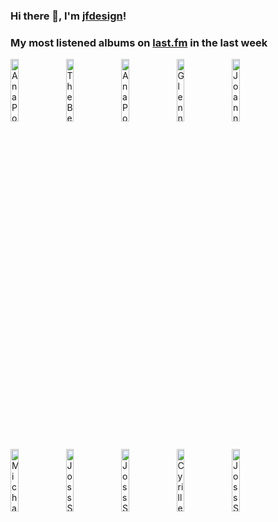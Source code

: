 ### Hi there 👋, I'm [jfdesign](https://blog.jfdesignnet.com)!

### My most listened albums on [last.fm](https://www.last.fm/user/jfdesignnet) in the last week

[<img src='https://lastfm.freetls.fastly.net/i/u/300x300/f83764a557d2d4f94cc273c614fb279d.jpg' width='16%' height='16%' alt='Ana Popovic - Trilogy (Full Album)'>](https://www.last.fm/music/ana%2bpopovic/trilogy%2b%2528full%2balbum%2529)&nbsp;
[<img src='https://lastfm.freetls.fastly.net/i/u/300x300/207c9708aabfc084aee235ab2c8c4ee9.jpg' width='16%' height='16%' alt='The Beatles - 1 (Remastered)'>](https://www.last.fm/music/the%2bbeatles/1%2b%2528remastered%2529)&nbsp;
[<img src='https://lastfm.freetls.fastly.net/i/u/300x300/38d9292ed49051d87fc5d030a8bad0cd.jpg' width='16%' height='16%' alt='Ana Popovic - Live for Live'>](https://www.last.fm/music/ana%2bpopovic/live%2bfor%2blive)&nbsp;
[<img src='https://lastfm.freetls.fastly.net/i/u/300x300/a265f7f25899e8afdff1237c55374f9e.jpg' width='16%' height='16%' alt='Glennis Grace - Het Beste Van Glennis Grace'>](https://www.last.fm/music/glennis%2bgrace/het%2bbeste%2bvan%2bglennis%2bgrace)&nbsp;
[<img src='https://lastfm.freetls.fastly.net/i/u/300x300/333451d6ab4cad1497f77b967614d98f.jpg' width='16%' height='16%' alt='Joanne Shaw Taylor - Blues From the Heart Live (Live)'>](https://www.last.fm/music/joanne%2bshaw%2btaylor/blues%2bfrom%2bthe%2bheart%2blive%2b%2528live%2529)&nbsp;
<br>
[<img src='https://lastfm.freetls.fastly.net/i/u/300x300/0566eb79a85a463d62a4ac660b57c004.jpg' width='16%' height='16%' alt='Michael Berkeley - Berkeley: Jane Eyre'>](https://www.last.fm/music/michael%2bberkeley/berkeley%253a%2bjane%2beyre)&nbsp;
[<img src='https://lastfm.freetls.fastly.net/i/u/300x300/b356d490b4f64b18a7f44ce23be3f44a.jpg' width='16%' height='16%' alt='Joss Stone - The Soul Sessions, Vol. 2 (Deluxe Edition)'>](https://www.last.fm/music/joss%2bstone/the%2bsoul%2bsessions%252c%2bvol.%2b2%2b%2528deluxe%2bedition%2529)&nbsp;
[<img src='https://lastfm.freetls.fastly.net/i/u/300x300/49a07efd29dae515cdfb2b5b0ebcf5de.jpg' width='16%' height='16%' alt='Joss Stone - Your Remixes of Water For Your Soul'>](https://www.last.fm/music/joss%2bstone/your%2bremixes%2bof%2bwater%2bfor%2byour%2bsoul)&nbsp;
[<img src='https://lastfm.freetls.fastly.net/i/u/300x300/82cd3885665c7980595a2440291fe056.jpg' width='16%' height='16%' alt='Cyrille Aimee - Move On: A Sondheim Adventure'>](https://www.last.fm/music/cyrille%2baimee/move%2bon%253a%2ba%2bsondheim%2badventure)&nbsp;
[<img src='https://lastfm.freetls.fastly.net/i/u/300x300/0f4a1b47e3515cd3921b87ea4a494423.jpg' width='16%' height='16%' alt='Joss Stone - Mind Body & Soul'>](https://www.last.fm/music/joss%2bstone/mind%2bbody%2b%2526%2bsoul)&nbsp;
<br>
